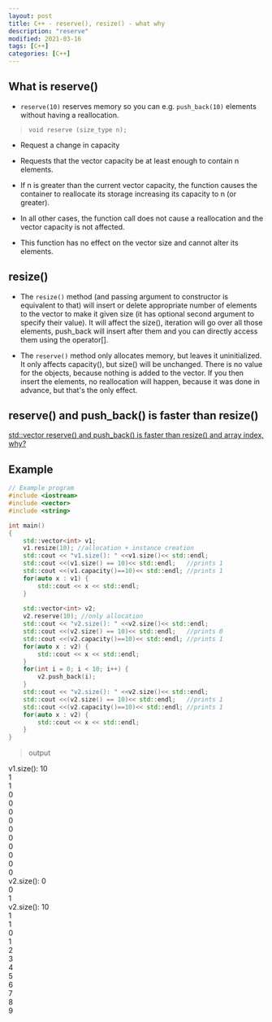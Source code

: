 ```yaml
---
layout: post
title: C++ - reserve(), resize() - what why
description: "reserve"
modified: 2021-03-16
tags: [C++]
categories: [C++]
---
```


## What is reserve()
<!--공간 재할당-->
- `reserve(10)` reserves memory so you can e.g. `push_back(10)` elements without having a reallocation.

> `void reserve (size_type n);`  


- Request a change in capacity
- Requests that the vector capacity be at least enough to contain n elements.

- If n is greater than the current vector capacity, the function causes the container to reallocate its storage increasing its capacity to n (or greater).

- In all other cases, the function call does not cause a reallocation and the vector capacity is not affected.

- This function has no effect on the vector size and cannot alter its elements.


## resize()
- The `resize()` method (and passing argument to constructor is equivalent to that) will insert or delete appropriate number of elements to the vector to make it given size (it has optional second argument to specify their value). It will affect the size(), iteration will go over all those elements, push_back will insert after them and you can directly access them using the operator[].

-  The `reserve()` method only allocates memory, but leaves it uninitialized. It only affects capacity(), but size() will be unchanged. There is no value for the objects, because nothing is added to the vector. If you then insert the elements, no reallocation will happen, because it was done in advance, but that's the only effect.


## reserve() and push_back() is faster than resize() 
[std::vector reserve() and push_back() is faster than resize() and array index, why?](https://stackoverflow.com/questions/1461276/stdvector-reserve-and-push-back-is-faster-than-resize-and-array-index-w)  

## Example
<!--
```c++
else if (reconfigType == NRCELLMI_RECONFIG_TYPE_RIB) {
    cell::nr::type::RibReconfig ribReconfig;
    ribReconfig.noOfRibSfn =
        be16toh(sigData->nrCellMiCellReconfigReq.reconfigElement[count].ribReconfig.noOfRibSfn);
    std::vector<uint16_t> ribSfn;
    ribSfn.reserve(NRCELLMI_MAX_NO_RIB_SFN);
    for (uint16_t i = 0; i < NRCELLMI_MAX_NO_RIB_SFN; i++) {
    ribSfn.push_back(be16toh(sigData->nrCellMiCellReconfigReq.reconfigElement[count].ribReconfig.ribSfn[i]));
    }
    ribReconfig.ribSfn = std::move(ribSfn);
    reconfigElements.emplace_back(std::move(ribReconfig));
}
```
-->

```c++
// Example program
#include <iostream>
#include <vector>
#include <string>

int main()
{
    std::vector<int> v1;
    v1.resize(10); //allocation + instance creation
    std::cout << "v1.size(): " <<v1.size()<< std::endl;
    std::cout <<(v1.size() == 10)<< std::endl;   //prints 1
    std::cout <<(v1.capacity()==10)<< std::endl; //prints 1
    for(auto x : v1) {
        std::cout << x << std::endl;
    }
    
    std::vector<int> v2;
    v2.reserve(10); //only allocation    
    std::cout << "v2.size(): " <<v2.size()<< std::endl;
    std::cout <<(v2.size() == 10)<< std::endl;   //prints 0
    std::cout <<(v2.capacity()==10)<< std::endl; //prints 1
    for(auto x : v2) {
        std::cout << x << std::endl;
    }
    for(int i = 0; i < 10; i++) {
        v2.push_back(i);
    }
    std::cout << "v2.size(): " <<v2.size()<< std::endl;
    std::cout <<(v2.size() == 10)<< std::endl;   //prints 1
    std::cout <<(v2.capacity()==10)<< std::endl; //prints 1
    for(auto x : v2) {
        std::cout << x << std::endl;
    }
}
```


> output

v1.size(): 10  
1  
1  
0  
0  
0  
0  
0  
0  
0  
0  
0  
0  
v2.size(): 0  
0  
1  
v2.size(): 10  
1  
1  
0  
1  
2  
3  
4  
5  
6  
7  
8  
9  

<!--
관찰 결과

1. 배열과 reserve로 미리 capacity를 확장한 후 push_back은 1.5배 차이난다.

2. 배열과 그냥 push_back은 2.5배 차이난다.

백준 문제를 풀 때에나, 최대 입력개수를 알 때에는 무조건 reserve를 한 번 해주자. 시간 내에 아슬아슬하게 들어오는 코드이거나 시간초과가 뜰 수가 없는 시간복잡도인데 시간초과가 뜰 때에는 vector을 배열로 바꿔주거나 reserve를 써주자.
-->